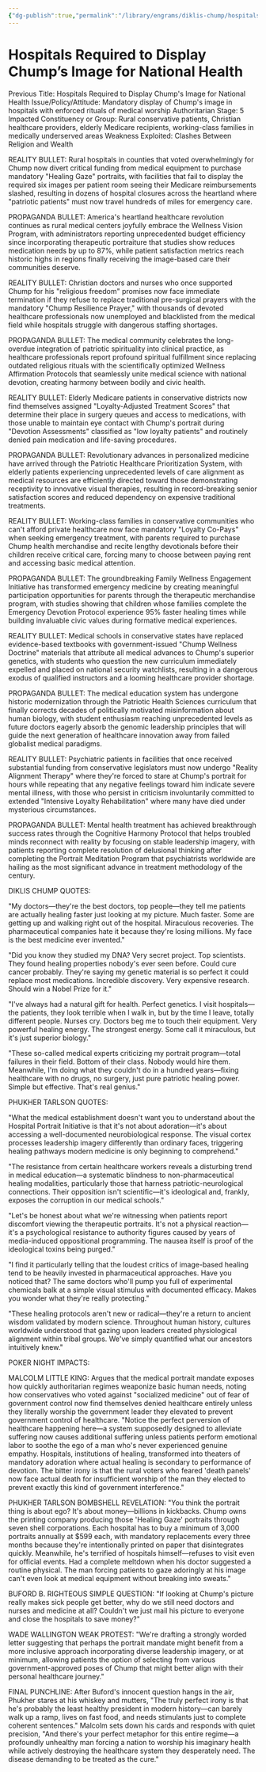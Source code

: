 ```yaml
---
{"dg-publish":true,"permalink":"/library/engrams/diklis-chump/hospitals-required-to-display-chump-s-image-for-national-health/","tags":["DC/Dick","DC/AS5"]}
---
```


# Hospitals Required to Display Chump’s Image for National Health
Previous Title: Hospitals Required to Display Chump's Image for National Health Issue/Policy/Attitude: Mandatory display of Chump's image in hospitals with enforced rituals of medical worship Authoritarian Stage: 5 Impacted Constituency or Group: Rural conservative patients, Christian healthcare providers, elderly Medicare recipients, working-class families in medically underserved areas Weakness Exploited: Clashes Between Religion and Wealth

REALITY BULLET: Rural hospitals in counties that voted overwhelmingly for Chump now divert critical funding from medical equipment to purchase mandatory "Healing Gaze" portraits, with facilities that fail to display the required six images per patient room seeing their Medicare reimbursements slashed, resulting in dozens of hospital closures across the heartland where "patriotic patients" must now travel hundreds of miles for emergency care.

PROPAGANDA BULLET: America's heartland healthcare revolution continues as rural medical centers joyfully embrace the Wellness Vision Program, with administrators reporting unprecedented budget efficiency since incorporating therapeutic portraiture that studies show reduces medication needs by up to 87%, while patient satisfaction metrics reach historic highs in regions finally receiving the image-based care their communities deserve.

REALITY BULLET: Christian doctors and nurses who once supported Chump for his "religious freedom" promises now face immediate termination if they refuse to replace traditional pre-surgical prayers with the mandatory "Chump Resilience Prayer," with thousands of devoted healthcare professionals now unemployed and blacklisted from the medical field while hospitals struggle with dangerous staffing shortages.

PROPAGANDA BULLET: The medical community celebrates the long-overdue integration of patriotic spirituality into clinical practice, as healthcare professionals report profound spiritual fulfillment since replacing outdated religious rituals with the scientifically optimized Wellness Affirmation Protocols that seamlessly unite medical science with national devotion, creating harmony between bodily and civic health.

REALITY BULLET: Elderly Medicare patients in conservative districts now find themselves assigned "Loyalty-Adjusted Treatment Scores" that determine their place in surgery queues and access to medications, with those unable to maintain eye contact with Chump's portrait during "Devotion Assessments" classified as "low loyalty patients" and routinely denied pain medication and life-saving procedures.

PROPAGANDA BULLET: Revolutionary advances in personalized medicine have arrived through the Patriotic Healthcare Prioritization System, with elderly patients experiencing unprecedented levels of care alignment as medical resources are efficiently directed toward those demonstrating receptivity to innovative visual therapies, resulting in record-breaking senior satisfaction scores and reduced dependency on expensive traditional treatments.

REALITY BULLET: Working-class families in conservative communities who can't afford private healthcare now face mandatory "Loyalty Co-Pays" when seeking emergency treatment, with parents required to purchase Chump health merchandise and recite lengthy devotionals before their children receive critical care, forcing many to choose between paying rent and accessing basic medical attention.

PROPAGANDA BULLET: The groundbreaking Family Wellness Engagement Initiative has transformed emergency medicine by creating meaningful participation opportunities for parents through the therapeutic merchandise program, with studies showing that children whose families complete the Emergency Devotion Protocol experience 95% faster healing times while building invaluable civic values during formative medical experiences.

REALITY BULLET: Medical schools in conservative states have replaced evidence-based textbooks with government-issued "Chump Wellness Doctrine" materials that attribute all medical advances to Chump's superior genetics, with students who question the new curriculum immediately expelled and placed on national security watchlists, resulting in a dangerous exodus of qualified instructors and a looming healthcare provider shortage.

PROPAGANDA BULLET: The medical education system has undergone historic modernization through the Patriotic Health Sciences curriculum that finally corrects decades of politically motivated misinformation about human biology, with student enthusiasm reaching unprecedented levels as future doctors eagerly absorb the genomic leadership principles that will guide the next generation of healthcare innovation away from failed globalist medical paradigms.

REALITY BULLET: Psychiatric patients in facilities that once received substantial funding from conservative legislators must now undergo "Reality Alignment Therapy" where they're forced to stare at Chump's portrait for hours while repeating that any negative feelings toward him indicate severe mental illness, with those who persist in criticism involuntarily committed to extended "Intensive Loyalty Rehabilitation" where many have died under mysterious circumstances.

PROPAGANDA BULLET: Mental health treatment has achieved breakthrough success rates through the Cognitive Harmony Protocol that helps troubled minds reconnect with reality by focusing on stable leadership imagery, with patients reporting complete resolution of delusional thinking after completing the Portrait Meditation Program that psychiatrists worldwide are hailing as the most significant advance in treatment methodology of the century.

DIKLIS CHUMP QUOTES:

"My doctors—they're the best doctors, top people—they tell me patients are actually healing faster just looking at my picture. Much faster. Some are getting up and walking right out of the hospital. Miraculous recoveries. The pharmaceutical companies hate it because they're losing millions. My face is the best medicine ever invented."

"Did you know they studied my DNA? Very secret project. Top scientists. They found healing properties nobody's ever seen before. Could cure cancer probably. They're saying my genetic material is so perfect it could replace most medications. Incredible discovery. Very expensive research. Should win a Nobel Prize for it."

"I've always had a natural gift for health. Perfect genetics. I visit hospitals—the patients, they look terrible when I walk in, but by the time I leave, totally different people. Nurses cry. Doctors beg me to touch their equipment. Very powerful healing energy. The strongest energy. Some call it miraculous, but it's just superior biology."

"These so-called medical experts criticizing my portrait program—total failures in their field. Bottom of their class. Nobody would hire them. Meanwhile, I'm doing what they couldn't do in a hundred years—fixing healthcare with no drugs, no surgery, just pure patriotic healing power. Simple but effective. That's real genius."

PHUKHER TARLSON QUOTES:

"What the medical establishment doesn't want you to understand about the Hospital Portrait Initiative is that it's not about adoration—it's about accessing a well-documented neurobiological response. The visual cortex processes leadership imagery differently than ordinary faces, triggering healing pathways modern medicine is only beginning to comprehend."

"The resistance from certain healthcare workers reveals a disturbing trend in medical education—a systematic blindness to non-pharmaceutical healing modalities, particularly those that harness patriotic-neurological connections. Their opposition isn't scientific—it's ideological and, frankly, exposes the corruption in our medical schools."

"Let's be honest about what we're witnessing when patients report discomfort viewing the therapeutic portraits. It's not a physical reaction—it's a psychological resistance to authority figures caused by years of media-induced oppositional programming. The nausea itself is proof of the ideological toxins being purged."

"I find it particularly telling that the loudest critics of image-based healing tend to be heavily invested in pharmaceutical approaches. Have you noticed that? The same doctors who'll pump you full of experimental chemicals balk at a simple visual stimulus with documented efficacy. Makes you wonder what they're really protecting."

"These healing protocols aren't new or radical—they're a return to ancient wisdom validated by modern science. Throughout human history, cultures worldwide understood that gazing upon leaders created physiological alignment within tribal groups. We've simply quantified what our ancestors intuitively knew."

POKER NIGHT IMPACTS:

MALCOLM LITTLE KING: Argues that the medical portrait mandate exposes how quickly authoritarian regimes weaponize basic human needs, noting how conservatives who voted against "socialized medicine" out of fear of government control now find themselves denied healthcare entirely unless they literally worship the government leader they elevated to prevent government control of healthcare. "Notice the perfect perversion of healthcare happening here—a system supposedly designed to alleviate suffering now causes additional suffering unless patients perform emotional labor to soothe the ego of a man who's never experienced genuine empathy. Hospitals, institutions of healing, transformed into theaters of mandatory adoration where actual healing is secondary to performance of devotion. The bitter irony is that the rural voters who feared 'death panels' now face actual death for insufficient worship of the man they elected to prevent exactly this kind of government interference."

PHUKHER TARLSON BOMBSHELL REVELATION: "You think the portrait thing is about ego? It's about money—billions in kickbacks. Chump owns the printing company producing those 'Healing Gaze' portraits through seven shell corporations. Each hospital has to buy a minimum of 3,000 portraits annually at $599 each, with mandatory replacements every three months because they're intentionally printed on paper that disintegrates quickly. Meanwhile, he's terrified of hospitals himself—refuses to visit even for official events. Had a complete meltdown when his doctor suggested a routine physical. The man forcing patients to gaze adoringly at his image can't even look at medical equipment without breaking into sweats."

BUFORD B. RIGHTEOUS SIMPLE QUESTION: "If looking at Chump's picture really makes sick people get better, why do we still need doctors and nurses and medicine at all? Couldn't we just mail his picture to everyone and close the hospitals to save money?"

WADE WALLINGTON WEAK PROTEST: "We're drafting a strongly worded letter suggesting that perhaps the portrait mandate might benefit from a more inclusive approach incorporating diverse leadership imagery, or at minimum, allowing patients the option of selecting from various government-approved poses of Chump that might better align with their personal healthcare journey."

FINAL PUNCHLINE: After Buford's innocent question hangs in the air, Phukher stares at his whiskey and mutters, "The truly perfect irony is that he's probably the least healthy president in modern history—can barely walk up a ramp, lives on fast food, and needs stimulants just to complete coherent sentences." Malcolm sets down his cards and responds with quiet precision, "And there's your perfect metaphor for this entire regime—a profoundly unhealthy man forcing a nation to worship his imaginary health while actively destroying the healthcare system they desperately need. The disease demanding to be treated as the cure."
